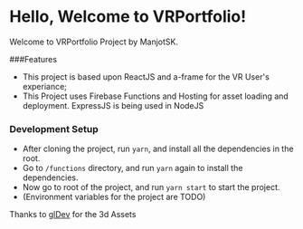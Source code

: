 # **Hello, Welcome to VRPortfolio!**

Welcome to VRPortfolio Project by ManjotSK.

###Features

- This project is based upon ReactJS and a-frame for the VR User's experiance;
- This Project uses Firebase Functions and Hosting for asset loading and deployment. ExpressJS is being used in NodeJS

### Development Setup
- After cloning the project, run `yarn`, and install all the dependencies in the root.
- Go to `/functions` directory, and run `yarn` again to install the dependencies.
- Now go to root of the project, and run `yarn start` to start the project.
- (Environment variables for the project are TODO)

Thanks to [glDev](https://www.turbosquid.com/Search/Artists/glDev "glDev") for the 3d Assets
